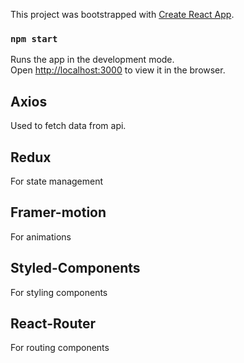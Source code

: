 This project was bootstrapped with [Create React App](https://github.com/facebook/create-react-app).

### `npm start`

Runs the app in the development mode.\
Open [http://localhost:3000](http://localhost:3000) to view it in the browser.

## Axios

Used to fetch data from api.

## Redux

For state management

## Framer-motion

For animations

## Styled-Components

For styling components

## React-Router

For routing components
